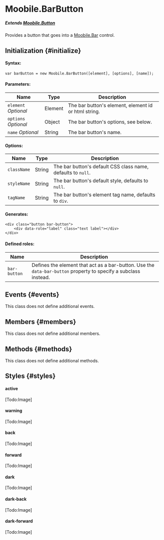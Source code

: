 Moobile.BarButton
================================================================================

##### Extends [Moobile.Button](../Control/Button.md)

Provides a button that goes into a [Moobile.Bar](../Control/Bar.md) control.

Initialization {#initialize}
--------------------------------------------------------------------------------

#### Syntax:

	var barButton = new Moobile.BarButton([element], [options], [name]);

#### Parameters:

Name                 | Type    | Description
-------------------- | ------- | -----------
`element` *Optional* | Element | The bar button's element, element id or html string.
`options` *Optional* | Object  | The bar button's options, see below.
`name`    *Optional* | String  | The bar button's name.

#### Options:

Name        | Type   | Description
----------- | ------ | -----------
`className` | String | The bar button's default CSS class name, defaults to `null`.
`styleName` | String | The bar button's default style, defaults to `null`.
`tagName`   | String | The bar button's element tag name, defaults to `div`.

#### Generates:

	<div class="button bar-button">
		<div data-role="label" class="text label"></div>
	</div>

#### Defined roles:

Name         | Description
------------ | -----------
`bar-button` | Defines the element that act as a bar-button. Use the `data-bar-button` property to specify a subclass instead.

Events {#events}
--------------------------------------------------------------------------------

This class does not define additional events.

Members {#members}
--------------------------------------------------------------------------------

This class does not define additional members.

Methods {#methods}
--------------------------------------------------------------------------------

This class does not define additional methods.

Styles {#styles}
--------------------------------------------------------------------------------

#### active

[Todo:Image]

#### warning

[Todo:Image]

#### back

[Todo:Image]

#### forward

[Todo:Image]

#### dark

[Todo:Image]

#### dark-back

[Todo:Image]

#### dark-forward

[Todo:Image]
